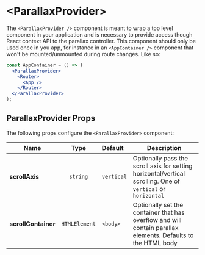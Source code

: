 # \<ParallaxProvider>

The `<ParallaxProvider />` component is meant to wrap a top level component in your application and is necessary to provide access though React context API to the parallax controller. This component should only be used once in you app, for instance in an `<AppContainer />` component that won't be mounted/unmounted during route changes. Like so:

```jsx
const AppContainer = () => (
  <ParallaxProvider>
    <Router>
      <App />
    </Router>
  </ParallaxProvider>
);
```

## ParallaxProvider Props

The following props configure the `<ParallaxProvider>` component:

| Name                |     Type      | Default    | Description                                                                                                  |
| ------------------- | :-----------: | :--------- | ------------------------------------------------------------------------------------------------------------ |
| **scrollAxis**      |   `string`    | `vertical` | Optionally pass the scroll axis for setting horizontal/vertical scrolling. One of `vertical` or `horizontal` |
| **scrollContainer** | `HTMLElement` | `<body>`   | Optionally set the container that has overflow and will contain parallax elements. Defaults to the HTML body |
